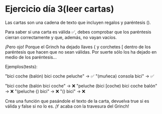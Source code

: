 # Ejercicio día 3(leer cartas)

Las cartas son una cadena de texto que incluyen regalos y paréntesis ().

Para saber si una carta es válida ✅, debes comprobar que los paréntesis cierran correctamente y que, además, no vayan vacíos.

¡Pero ojo! Porque el Grinch ha dejado llaves { y corchetes \[ dentro de los paréntesis que hacen que no sean válidas. Por suerte sólo los ha dejado en medio de los paréntesis...

Ejemplos(tests):

"bici coche (balón) bici coche peluche"  -> ✅
"(muñeca) consola bici" -> ✅

"bici coche (balón bici coche"  -> ❌
"peluche (bici \[coche) bici coche balón"  -> ❌
"(peluche {) bici"  -> ❌
"() bici" -> ❌
      
Crea una función que pasándole el texto de la carta, devuelva true si es válida y false si no lo es. ¡Y acaba con la travesura del Grinch!